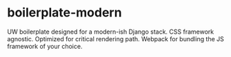 # boilerplate-modern
UW boilerplate designed for a modern-ish Django stack. CSS framework agnostic. Optimized for critical rendering path. Webpack for bundling the JS framework of your choice. 

